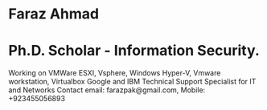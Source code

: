 # Faraz Ahmad

<h1>Ph.D. Scholar - Information Security. </h1>
Working on VMWare ESXI, Vsphere, Windows Hyper-V, Vmware workstation, Virtualbox
Google and IBM Technical Support Specialist for IT and Networks
Contact email: farazpak@gmail.com,
Mobile:        +923455056893  

